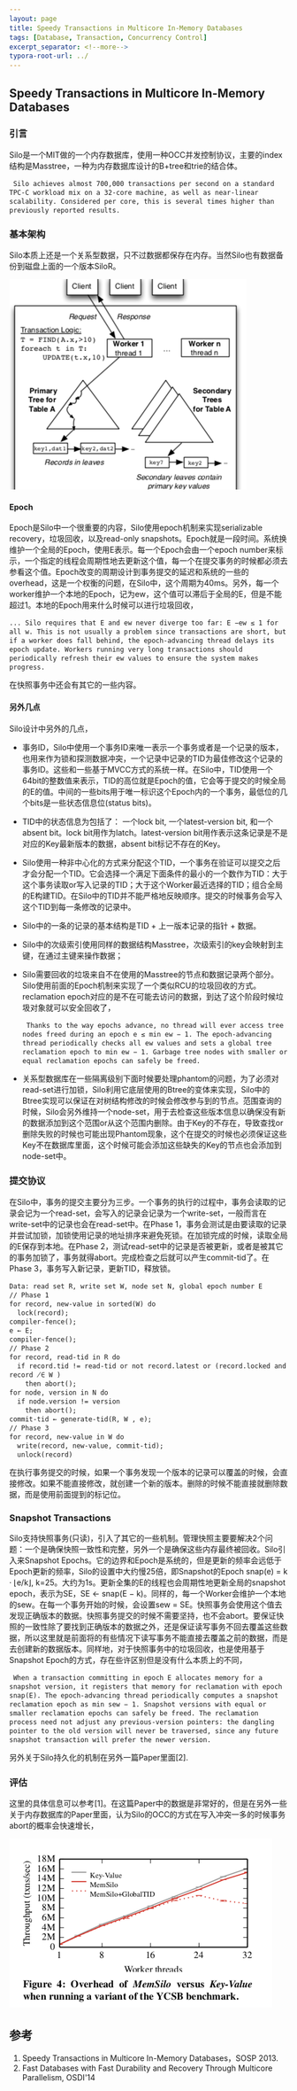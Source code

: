 ```yaml
---
layout: page
title: Speedy Transactions in Multicore In-Memory Databases
tags: [Database, Transaction, Concurrency Control]
excerpt_separator: <!--more-->
typora-root-url: ../
---
```


## Speedy Transactions in Multicore In-Memory Databases 

### 引言

  Silo是一个MIT做的一个内存数据库，使用一种OCC并发控制协议，主要的index结构是Masstree，一种为内存数据库设计的B+tree和trie的结合体。

```
 Silo achieves almost 700,000 transactions per second on a standard TPC-C workload mix on a 32-core machine, as well as near-linear scalability. Considered per core, this is several times higher than previously reported results.
```

### 基本架构

   Silo本质上还是一个关系型数据，只不过数据都保存在内存。当然Silo也有数据备份到磁盘上面的一个版本SiloR。

![silo-arch](/assets/img/silo-arch.png)

#### Epoch

  Epoch是Silo中一个很重要的内容，Silo使用epoch机制来实现serializable recovery，垃圾回收，以及read-only snapshots。Epoch就是一段时间。系统换维护一个全局的Epoch，使用E表示。每一个Epoch会由一个epoch number来标示，一个指定的线程会周期性地去更新这个值，每一个在提交事务的时候都必须去参看这个值。Epoch改变的周期设计到事务提交的延迟和系统的一些的overhead，这是一个权衡的问题，在Silo中，这个周期为40ms。另外，每一个worker维护一个本地的Epoch，记为ew，这个值可以滞后于全局的E，但是不能超过1。本地的Epoch用来什么时候可以进行垃圾回收，

```
... Silo requires that E and ew never diverge too far: E −ew ≤ 1 for all w. This is not usually a problem since transactions are short, but if a worker does fall behind, the epoch-advancing thread delays its epoch update. Workers running very long transactions should periodically refresh their ew values to ensure the system makes progress.
```

 在快照事务中还会有其它的一些内容。

#### 另外几点

 Silo设计中另外的几点，

* 事务ID，Silo中使用一个事务ID来唯一表示一个事务或者是一个记录的版本，也用来作为锁和探测数据冲突，一个记录中记录的TID为最佳修改这个记录的事务ID。这些和一些基于MVCC方式的系统一样。在Silo中，TID使用一个64bit的整数值来表示，TID的高位就是Epoch的值，它会等于提交的时候全局的E的值。中间的一些bits用于唯一标识这个Epoch内的一个事务，最低位的几个bits是一些状态信息位(status bits)。

* TID中的状态信息为包括了： 一个lock bit, 一个latest-version bit, 和一个 absent bit。lock bit用作为latch。latest-version bit用作表示这条记录是不是对应的Key最新版本的数据，absent bit标记不存在的Key。

* Silo使用一种非中心化的方式来分配这个TID，一个事务在验证可以提交之后才会分配一个TID。它会选择一个满足下面条件的最小的一个数作为TID：大于这个事务读取or写入记录的TID；大于这个Worker最近选择的TID；组合全局的E构建TID。在Silo中的TID并不能严格地反映顺序。提交的时候事务会写入这个TID到每一条修改的记录中。

* Silo中的一条的记录的基本结构是TID + 上一版本记录的指针 + 数据。

* Silo中的次级索引使用同样的数据结构Masstree，次级索引的key会映射到主键，在通过主键来操作数据；

* Silo需要回收的垃圾来自不在使用的Masstree的节点和数据记录两个部分。Silo使用前面的Epoch机制来实现了一个类似RCU的垃圾回收的方式。reclamation epoch对应的是不在可能去访问的数据，到达了这个阶段时候垃圾对象就可以安全回收了，

  ```
   Thanks to the way epochs advance, no thread will ever access tree nodes freed during an epoch e ≤ min ew − 1. The epoch-advancing thread periodically checks all ew values and sets a global tree reclamation epoch to min ew − 1. Garbage tree nodes with smaller or equal reclamation epochs can safely be freed.
  ```

* 关系型数据库在一些隔离级别下面时候要处理phantom的问题，为了必须对read-set进行加锁，Silo利用它底层使用的Btree的变体来实现，Silo中的Btree实现可以保证在对树结构修改的时候会修改参与到的节点。范围查询的时候，Silo会另外维持一个node-set，用于去检查这些版本信息以确保没有新的数据添加到这个范围or从这个范围内删除。由于Key的不存在，导致查找or删除失败的时候也可能出现Phantom现象，这个在提交的时候也必须保证这些Key不在数据库里面，这个时候可能会添加这些缺失的Key的节点也会添加到node-set中。

### 提交协议

  在Silo中，事务的提交主要分为三步。一个事务的执行的过程中，事务会读取的记录会记为一个read-set，会写入的记录会记录为一个write-set，一般而言在write-set中的记录也会在read-set中。在Phase 1，事务会测试是由要读取的记录并尝试加锁，加锁使用记录的地址排序来避免死锁。在加锁完成的时候，读取全局的E保存到本地。在Phase 2，测试read-set中的记录是否被更新，或者是被其它的事务加锁了，事务就得abort。完成检查之后就可以产生commit-tid了。在Phase 3，事务写入新记录，更新TID，释放锁。

```
Data: read set R, write set W, node set N, global epoch number E
// Phase 1
for record, new-value in sorted(W) do
  lock(record);
compiler-fence(); 
e ← E; 
compiler-fence();
// Phase 2
for record, read-tid in R do
  if record.tid != read-tid or not record.latest or (record.locked and record ̸∈ W )
    then abort();
for node, version in N do
  if node.version != version 
    then abort();
commit-tid ← generate-tid(R, W , e);
// Phase 3
for record, new-value in W do
  write(record, new-value, commit-tid); 
  unlock(record)
```

  在执行事务提交的时候，如果一个事务发现一个版本的记录可以覆盖的时候，会直接修改。如果不能直接修改，就创建一个新的版本。删除的时候不能直接就删除数据，而是使用前面提到的标记位。

### Snapshot Transactions

   Silo支持快照事务(只读)，引入了其它的一些机制。管理快照主要要解决2个问题：一个是确保快照一致性和完整，另外一个是确保这些内存最终被回收。Silo引入来Snapshot Epochs。它的边界和Epoch是系统的，但是更新的频率会远低于Epoch更新的频率，Silo的设置中大约慢25倍，即Snapshot的Epoch snap(e) = k · ⌊e/k⌋, k=25。大约为1s。更新全集的E的线程也会周期性地更新全局的snapshot epoch，表示为SE，SE ← snap(E − k)。同样的，每一个Worker会维护一个本地的sew。在每一个事务开始的时候，会设置sew = SE。快照事务会使用这个值去发现正确版本的数据。快照事务提交的时候不需要坚持，也不会abort。要保证快照的一致性除了要找到正确版本的数据之外，还是保证读写事务不回去覆盖这些数据，所以这里就是前面将的有些情况下读写事务不能直接去覆盖之前的数据，而是去创建新的数据版本。同样地，对于快照事务中的垃圾回收，也是使用基于Snapshot Epoch的方式，存在些许区别但是没有什么本质上的不同，

```
 When a transaction committing in epoch E allocates memory for a snapshot version, it registers that memory for reclamation with epoch snap(E). The epoch-advancing thread periodically computes a snapshot reclamation epoch as min sew − 1. Snapshot versions with equal or smaller reclamation epochs can safely be freed. The reclamation process need not adjust any previous-version pointers: the dangling pointer to the old version will never be traversed, since any future snapshot transaction will prefer the newer version.
```

另外关于Silo持久化的机制在另外一篇Paper里面[2].

### 评估

 这里的具体信息可以参考[1]。在这篇Paper中的数据是非常好的，但是在另外一些关于内存数据库的Paper里面，认为Silo的OCC的方式在写入冲突一多的时候事务abort的概率会快速增长，

![silo-perf](/assets/img/silo-perf.png)

## 参考

1. Speedy Transactions in Multicore In-Memory Databases，SOSP 2013.
2. Fast Databases with Fast Durability and Recovery Through Multicore Parallelism, OSDI'14

